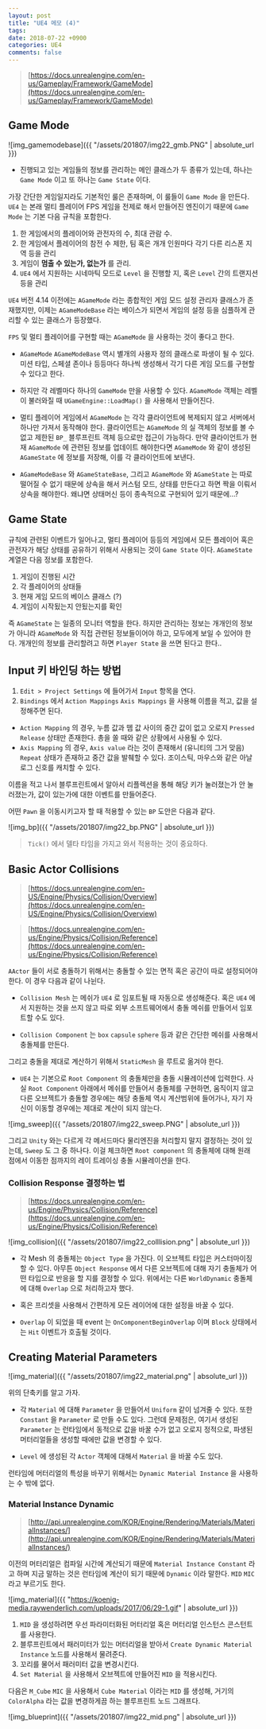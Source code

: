 ```yaml
---
layout: post
title: "UE4 메모 (4)"
tags: 
date: 2018-07-22 +0900
categories: UE4
comments: false
---
```

<script type="text/javascript"
    src="http://cdn.mathjax.org/mathjax/latest/MathJax.js?config=TeX-AMS-MML_HTMLorMML">
</script>

> [https://docs.unrealengine.com/en-us/Gameplay/Framework/GameMode](https://docs.unrealengine.com/en-us/Gameplay/Framework/GameMode)

## Game Mode

![img_gamemodebase]({{ "/assets/201807/img22_gmb.PNG" | absolute_url }})

* 진행되고 있는 게임들의 정보를 관리하는 메인 클래스가 두 종류가 있는데, 하나는 `Game Mode` 이고 또 하나는 `Game State` 이다.

가장 간단한 게임일지라도 기본적인 룰은 존재하며, 이 룰들이 `Game Mode` 을 만든다. `UE4` 는 본래 멀티 플레이어 FPS 게임을 전제로 해서 만들어진 엔진이기 때문에 `Game Mode` 는 기본 다음 규칙을 포함한다.

1. 한 게임에서의 플레이어와 관전자의 수, 최대 관람 수.
2. 한 게임에서 플레이어의 참전 수 제한, 팀 혹은 개개 인원마다 각기 다른 리스폰 지역 등을 관리
3. 게임이 **멈출 수 있는가, 없는가** 를 관리.
4. `UE4` 에서 지원하는 시네마틱 모드로 `Level` 을 진행할 지, 혹은 `Level` 간의 트랜지션 등을 관리

`UE4` 버전 4.14 이전에는 `AGameMode` 라는 종합적인 게임 모드 설정 관리자 클래스가 존재했지만, 이제는 `AGameModeBase` 라는 베이스가 되면서 게임의 설정 등을 심플하게 관리할 수 있는 클래스가 등장했다. 

`FPS` 및 멀티 플레이어를 구현할 때는 `AGameMode` 을 사용하는 것이 좋다고 한다.

* `AGameMode` `AGameModeBase` 역시 별개의 사용자 정의 클래스로 파생이 될 수 있다. 미션 타입, 스페셜 존이나 등등마다 하나씩 생성해서 각기 다른 게임 모드를 구현할 수 있다고 한다. 

* 하지만 각 레벨마다 하나의 `GameMode` 만을 사용할 수 있다. `AGameMode` 객체는 레벨이 불러와질 때 `UGameEngine::LoadMap()` 을 사용해서 만들어진다.

* 멀티 플레이어 게임에서 `AGameMode` 는 각각 클라이언트에 복제되지 않고 서버에서 하나만 가져서 동작해야 한다. 클라이언트는 `AGameMode` 의 실 객체의 정보를 볼 수 없고 제한된 `BP_` 블루프린트 객체 등으로만 접근이 가능하다. 만약 클라이언트가 현재 `AGameMode` 에 관련된 정보를 업데이트 해야한다면 `AGameMode` 와 같이 생성된 `AGameState` 에 정보를 저장해, 이를 각 클라이언트에 보낸다.

* `AGameModeBase` 와 `AGameStateBase`, 그리고 `AGameMode` 와 `AGameState` 는 따로 떨어질 수 없기 때문에 상속을 해서 커스텀 모드, 상태를 만든다고 하면 짝을 이뤄서 상속을 해야한다. 왜냐면 상태머신 등이 종속적으로 구현되어 있기 때문에...?

## Game State

규칙에 관련된 이벤트가 일어나고, 멀티 플레이어 등등의 게임에서 모든 플레이어 혹은 관전자가 해당 상태를 공유하기 위해서 사용되는 것이 `Game State` 이다. `AGameState` 계열은 다음 정보를 포함한다.

1. 게임이 진행된 시간
2. 각 플레이어의 상태들
3. 현재 게임 모드의 베이스 클래스 (?)
4. 게임이 시작됬는지 안됬는지를 확인

즉 `AGameState` 는 일종의 모니터 역할을 한다. 하지만 관리하는 정보는 개개인의 정보가 아니라 `AGameMode` 와 직접 관련된 정보들이어야 하고, 모두에게 보일 수 있어야 한다. 개개인의 정보를 관리할려고 하면 `Player State` 을 쓰면 된다고 한다..

## Input 키 바인딩 하는 방법

1. `Edit > Project Settings` 에 들어가서 `Input` 항목을 연다.
2. `Bindings` 에서 `Action Mappings` `Axis Mappings` 을 사용해 이름을 적고, 값을 설정해주면 된다.

* `Action Mapping` 의 경우, 누름 값과 뗌 값 사이의 중간 값이 없고 오로지 `Pressed` `Release` 상태만 존재한다. 총을 쏠 때와 같은 상황에서 사용될 수 있다.
* `Axis Mapping` 의 경우, `Axis value` 라는 것이 존재해서 (유니티의 그거 맞음) `Repeat` 상태가 존재하고 중간 값을 발췌할 수 있다. 조이스틱, 마우스와 같은 아날로그 신호를 캐치할 수 있다.

이름을 적고 나서 블루프린트에서 알아서 리플렉션을 통해 해당 키가 눌러졌는가 안 눌러졌는가, 값이 있는가에 대한 이벤트를 만들어준다.

어떤 `Pawn` 을 이동시키고자 할 때 적용할 수 있는 `BP` 도안은 다음과 같다.

![img_bp]({{ "/assets/201807/img22_bp.PNG" | absolute_url }})

> `Tick()` 에서 델타 타임을 가지고 와서 적용하는 것이 중요하다.

## Basic Actor Collisions

> [https://docs.unrealengine.com/en-US/Engine/Physics/Collision/Overview](https://docs.unrealengine.com/en-US/Engine/Physics/Collision/Overview)

> [https://docs.unrealengine.com/en-us/Engine/Physics/Collision/Reference](https://docs.unrealengine.com/en-us/Engine/Physics/Collision/Reference)

`AActor` 들이 서로 충돌하기 위해서는 충돌할 수 있는 면적 혹은 공간이 따로 설정되어야 한다. 이 경우 다음과 같이 나뉜다.

* `Collision Mesh` 는 메쉬가 `UE4` 로 임포트될 때 자동으로 생성해준다. 혹은 `UE4` 에서 지원하는 것을 쓰지 않고 따로 외부 소프트웨어에서 충돌 메쉬를 만들어서 임포트할 수도 있다. 

* `Collision Component` 는 `box` `capsule` `sphere` 등과 같은 간단한 메쉬를 사용해서 충돌체를 만든다.

그리고 충돌을 제대로 계산하기 위해서 `StaticMesh` 을 루트로 옮겨야 한다.

* `UE4` 는 기본으로 `Root Component` 의 충돌체만을 충돌 시뮬레이션에 입력한다. 사실 `Root Component` 아래에서 메쉬를 만들어서 충돌체를 구현하면, 움직이지 않고 다른 오브젝트가 충돌할 경우에는 해당 충돌체 역시 계산범위에 들어가나, 자기 자신이 이동할 경우에는 제대로 계산이 되지 않는다.

![img_sweep]({{ "/assets/201807/img22_sweep.PNG" | absolute_url }})

그리고 `Unity` 와는 다르게 각 메서드마다 물리엔진을 처리할지 말지 결정하는 것이 있는데, `Sweep` 도 그 중 하나다. 이걸 체크하면 `Root component` 의 충돌체에 대해 원래 점에서 이동한 점까지의 레이 트레이싱 충돌 시뮬레이션을 한다.

### Collision Response 결정하는 법

> [https://docs.unrealengine.com/en-us/Engine/Physics/Collision/Reference](https://docs.unrealengine.com/en-us/Engine/Physics/Collision/Reference)

![img_collision]({{ "/assets/201807/img22_colllision.png" | absolute_url }})

* 각 Mesh 의 충돌체는 `Object Type` 을 가진다. 이 오브젝트 타입은 커스터마이징 할 수 있다. 아무튼 `Object Response` 에서 다른 오브젝트에 대해 자기 충돌체가 어떤 타입으로 반응을 할 지를 결정할 수 있다. 위에서는 다른 `WorldDynamic` 충돌체에 대해 `Overlap` 으로 처리하고자 했다.

* 혹은 프리셋을 사용해서 간편하게 모든 레이어에 대한 설정을 바꿀 수 있다.

* `Overlap` 이 되었을 때 event 는 `OnComponentBeginOverlap` 이며 `Block` 상태에서는 `Hit` 이벤트가 호출될 것이다.

## Creating Material Parameters

![img_material]({{ "/assets/201807/img22_material.png" | absolute_url }})

위의 단축키를 알고 가자.

* 각 `Material` 에 대해 `Parameter` 을 만들어서 `Uniform` 같이 넘겨줄 수 있다. 또한 `Constant` 을 `Parameter` 로 만들 수도 있다. 그런데 문제점은, 여기서 생성된 `Parameter` 는 런타임에서 동적으로 값을 바꿀 수가 없고 오로지 정적으로, 파생된 머터리얼들을 생성할 때에만 값을 변경할 수 있다.

* `Level` 에 생성된 각 `Actor` 객체에 대해서 `Material` 을 바꿀 수도 있다.

런타임에 머터리얼의 특성을 바꾸기 위해서는 `Dynamic Material Instance` 을 사용하는 수 밖에 없다.

### Material Instance Dynamic

> [http://api.unrealengine.com/KOR/Engine/Rendering/Materials/MaterialInstances/](http://api.unrealengine.com/KOR/Engine/Rendering/Materials/MaterialInstances/)

이전의 머터리얼은 컴파일 시간에 계산되기 때문에 `Material Instance Constant` 라고 하며 지금 말하는 것은 런타임에 계산이 되기 때문에 `Dynamic` 이라 말한다. `MID` `MIC` 라고 부르기도 한다.

![img_material]({{ "https://koenig-media.raywenderlich.com/uploads/2017/06/29-1.gif" | absolute_url }})

1. `MID` 을 생성하려면 우선 파라미터화된 머터리얼 혹은 머터리얼 인스턴스 콘스턴트를 사용한다.
2. 블루프린트에서 패러미터가 있는 머터리얼을 받아서 `Create Dynamic Material Instance` 노드를 사용해서 물려준다. 
3. 꼬리를 물어서 패러미터 값을 변경시킨다.
4. `Set Material` 을 사용해서 오브젝트에 만들어진 `MID` 을 적용시킨다.

다음은 `M_Cube` `MIC` 을 사용해서 `Cube Material` 이라는 `MID` 를 생성해, 거기의 `ColorAlpha` 라는 값을 변경하게끔 하는 블루프린트 노드 그래프다.

![img_blueprint]({{ "/assets/201807/img22_mid.png" | absolute_url }})

